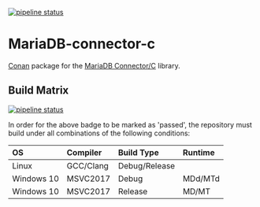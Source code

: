 [![pipeline status](http://git.stabletec.com/conan/mariadb-connector-c/badges/latest/pipeline.svg)](http://git.stabletec.com/conan/mariadb-connector-c/commits/latest)

# MariaDB-connector-c

[Conan](https://www.conan.io/) package for the [MariaDB Connector/C](https://mariadb.com/kb/en/library/mariadb-connector-c/) library.

## Build Matrix

[![pipeline status](http://git.stabletec.com/conan/mariadb-connector-c/badges/latest/pipeline.svg)](http://git.stabletec.com/conan/mariadb-connector-c/commits/latest)

In order for the above badge to be marked as 'passed', the repository must build under all combinations of the following conditions:

| OS         | Compiler  | Build Type    | Runtime |
|:-----------|:----------|:--------------|:--------|
| Linux      | GCC/Clang | Debug/Release |         |
| Windows 10 | MSVC2017  | Debug         | MDd/MTd |
| Windows 10 | MSVC2017  | Release       | MD/MT   |